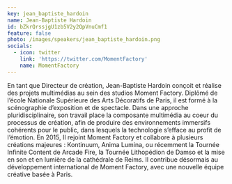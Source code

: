 ```yaml
---
key: jean_baptiste_hardoin
name: Jean-Baptiste Hardoin
id: bZkrQrssjgU1zb5V2y2QpVnuCmf1
feature: false
photo: /images/speakers/jean_baptiste_hardoin.png
socials:
  - icon: twitter
    link: 'https://twitter.com/MomentFactory'
    name: MomentFactory
---
```

En tant que Directeur de création, Jean-Baptiste Hardoin conçoit et réalise des projets multimédias au sein des studios Moment Factory. Diplômé de l’école Nationale Supérieure des Arts Décoratifs de Paris, il est formé à la scénographie d’exposition et de spectacle. Dans une approche pluridisciplinaire, son travail place la composante multimédia au coeur du processus de création, afin de produire des environnements immersifs cohérents pour le public, dans lesquels la technologie s’efface au profit de l’émotion. En 2015, Il rejoint Moment Factory et collabore à plusieurs créations majeures : Kontinuum, Anima Lumina, ou récemment la Tournée Infinite Content de Arcade Fire, la Tournée Lithopédion de Damso et la mise en son et en lumière de la cathédrale de Reims. Il contribue désormais au développement international de Moment Factory, avec une nouvelle équipe créative basée à Paris.